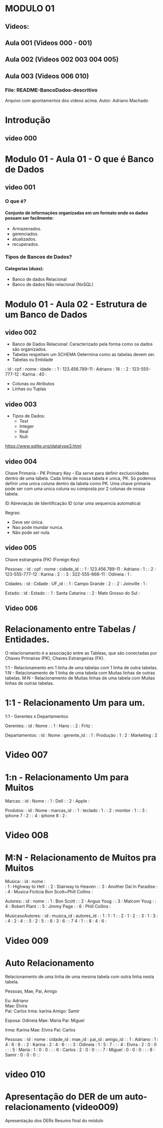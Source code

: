 # MODULO 01 
##  Videos: 
##  Aula 001 (Videos 000 - 001) 
##  Aula 002 (Videos 002 003 004 005)
##  Aula 003 (Videos 006 010)
### File: README-BancoDados-descritivo

Arquivo com apontamentos dos videos acima.
Autor: Adriano Machado 

# Introdução 
## video 000 

# Modulo 01 - Aula 01 - O que é Banco de Dados
## video 001 

### O que é?
#### Conjunto de informações organizadas em um formato onde os dados possam ser facilmente:
- Armazenados.
- gerenciados.
- atualizados.
- recuperados. 



### Tipos de Bancos de Dados?
#### Categorias (duas):
- Banco de dados Relacional
- Banco de dados Não relacional (NoSQL)

# Modulo 01 - Aula 02 - Estrutura de um Banco de Dados
## video 002

- Banco de Dados Relacional: Caracterizado pela forma como os dados são organizados.
- Tabelas respeitam um SCHEMA Determina como as tabelas devem ser. 
- Tabelas ou Entidade 
  
: id    : cpf	            : nome	    : idade :
:  1    : 123.456.789-11	: Adriano	: 18    :
:  2    : 123-555-777-12	: Karina	: 40    :

- Colunas ou Atributos 
- Linhas ou Tuplas 
  
## video 003

- Tipos de Dados:
  - Text 
  - Integer
  - Real
  - Null:

https://www.sqlite.org/datatype3.html 

## video 004

Chave Primaria - PK Primary Key - Ela serve para definir exclusividades dentro de uma tabela. Cada linha de nossa tabela é unica, PK. Só podemos definir uma unica coluna dentro da tabela como PK. Uma chave primaria pode ser com uma unica coluna ou composta por 2 colunas de nossa tabela. 

ID Abreviação de Identificação ID (criar uma sequencia automatica)

Regras:
- Deve ser única. 
- Nao pode mundar nunca. 
- Não pode ser nula. 


## video 005
Chave estrangeira (FK) (Foreign Key)

Pessoas:
: id    : cpf	            : nome	  : cidade_id :
:  1    : 123.456.789-11	: Adriano	: 1         :
:  2    : 123-555-777-12	: Karina	: 2         :
:  3    : 322-555-666-11  : Odineia : 1         :    

Cidades:
: id  : Cidade        : UF_id  :
: 1   : Campo Grande  : 2     :
: 2   : Joinville     : 1     :

Estado: 
: id  : Estado              : 
: 1   : Santa Catarina      : 
: 2   : Mato Grosso do Sul  : 


## Video 006 
# Relacionamento entre Tabelas / Entidades. 

O relacionamento é a associação entre as Tableas, que são conectadas por Chaves Primairas (PK), Chaves Estrangeiras (FK).

1:1 - Relacionamento em 1 linha de uma tabelas com 1 linha de outra tabelas.
1:N - Relacionamento de 1 linha de uma tabela com Muitas linhas de outras tabelas. 
M:N - Relacionamento de Muitas linhas de uma tabela com Muitas linhas de outras tabelas. 


# 1:1 - Relacionamento Um para um. 

1:1 - Gerentes x Departamentos 

Gerentes:
: id  : Nome      : 
: 1   : Hans      :
: 2   : Fritz     :

Departamentos:
: id  : Nome      : gerente_id : 
: 1   : Produção  : 1
: 2   : Marketing : 2


# Video 007
# 1:n - Relacionamento Um para Muitos

Marcas:
: id  : Nome      :
: 1   : Dell      :
: 2   : Apple     :

Produtos:
: id  : Nome      : marcas_id :
: 1   : teclado   : 1         :
: 2   : monitor   : 1         :
: 3   : iphone 7  : 2         :
: 4   : iphone 8  : 2         :


# Video 008
# M:N - Relacionamento de Muitos pra Muitos

Musica:
: id  :   nome  :  
: 1   : Highway to Hell                           :
: 2   : Stairway to Heaven                        :
: 3   : Another Dai In Paradise                   :
: 4   : Musica Ficticia Bon Scott+Phill Collins   :

Autores:
: id  : nome          :
: 1   : Bon Scott     :
: 2   : Angus Youg    : 
: 3   : Malcom Youg   :
: 4   : Robert Plant  :
: 5   : Jimmy Page    :
: 6   : Phill Collins : 

MusicasxAutores:
: id  : musica_id : autores_id  :
:  1  :     1     :   1         :
:  2  :     1     :   2         :
:  3  :     1     :   3         :
:  4  :     2     :   4         :
:  5  :     2     :   5         :
:  6  :     3     :   6         :
:  7        4     :   1         :
:  8  :     4     :   6         :


# Video 009
# Auto Relacionamento  
  Relacionamento de uma linha de uma mesma tabela com outra linha nesta tabela. 

Pessoas, Mae, Pai, Amigo 

Eu:  Adriano  
  Mae: Elvira  
  Pai: Carlos
  Irma: karina 
  Amigo: Samir 

Esposa: Odineia 
  Mae: Maria 
  Pai: Miguel
  
Irma: Karina
  Mae: Elvira
  Pai: Carlos



Pessoas:
: id    : nome	  : cidade_id : mae_id : pai_id :  amigo_id :
:  1    : Adriano	: 1         : 4      : 6      :  8        :
:  2    : Karina	: 2         : 4      : 6      :           :
:  3    : Odineia : 1         : 5      : 7      :           :
:  4    : Elvira  : 2         : 0      : 0      :           :
:  5    : Maria   : 1         : 0      : 0      :           :
:  6    : Carlos  : 2         : 0      : 0      :           :
:  7    : Miguel  : 0         : 0      : 0      :           :
:  8    : Samir   : 0         : 0      : 0      :           :

# video 010 
# Apresentação do DER de um auto-relacionamento (video009)

Apresentação dos DERs 
Resumo final do módulo 

















